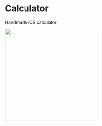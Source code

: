 # Calculator

Handmade iOS calculator

<img src="https://user-images.githubusercontent.com/45716819/99086712-f2b55380-25da-11eb-8b9d-11e695e9eb3b.png" width=300 heght=600>
